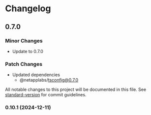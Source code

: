 # Changelog

## 0.7.0

### Minor Changes

- Update to 0.7.0

### Patch Changes

- Updated dependencies
  - @netapplabs/tsconfig@0.7.0

All notable changes to this project will be documented in this file. See [standard-version](https://github.com/conventional-changelog/standard-version) for commit guidelines.

### 0.10.1 (2024-12-11)
